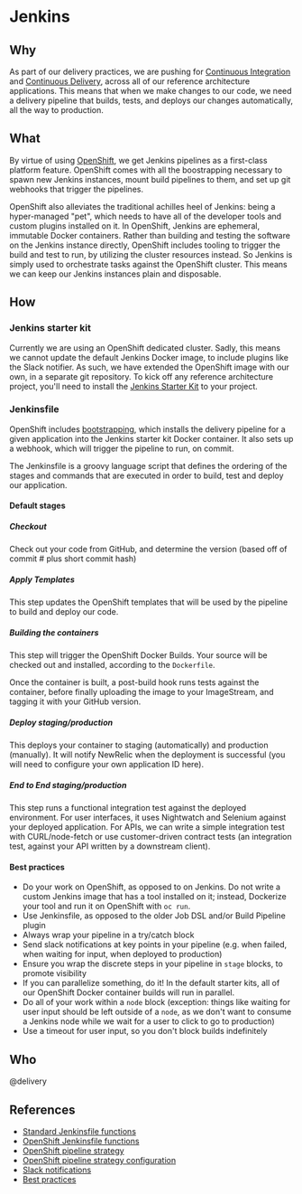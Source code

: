 # Jenkins

## Why

As part of our delivery practices, we are pushing for [Continuous Integration](continuous-integration.md) and [Continuous Delivery](continuous-delivery.md), across all of our reference architecture applications. This means that when we make changes to our code, we need a delivery pipeline that builds, tests, and deploys our changes automatically, all the way to production.

## What

By virtue of using [OpenShift](openshift.md), we get Jenkins pipelines as a first-class platform feature. OpenShift comes with all the boostrapping necessary to spawn new Jenkins instances, mount build pipelines to them, and set up git webhooks that trigger the pipelines.

OpenShift also alleviates the traditional achilles heel of Jenkins: being a hyper-managed "pet", which needs to have all of the developer tools and custom plugins installed on it. In OpenShift, Jenkins are ephemeral, immutable Docker containers. Rather than building and testing the software on the Jenkins instance directly, OpenShift includes tooling to trigger the build and test to run, by utilizing the cluster resources instead. So Jenkins is simply used to orchestrate tasks against the OpenShift cluster. This means we can keep our Jenkins instances plain and disposable.

## How

### Jenkins starter kit

Currently we are using an OpenShift dedicated cluster. Sadly, this means we cannot update the default Jenkins Docker image, to include plugins like the Slack notifier. As such, we have extended the OpenShift image with our own, in a separate git repository. To kick off any reference architecture project, you'll need to install the [Jenkins Starter Kit](https://github.com/telusdigital/openshift-jenkins-starter-kit) to your project.

### Jenkinsfile

OpenShift includes [bootstrapping](https://docs.openshift.com/container-platform/3.5/architecture/core_concepts/builds_and_image_streams.html#pipeline-build), which installs the delivery pipeline for a given application into the Jenkins starter kit Docker container. It also sets up a webhook, which will trigger the pipeline to run, on commit.

The Jenkinsfile is a groovy language script that defines the ordering of the stages and commands that are executed in order to build, test and deploy our application.

#### Default stages

##### Checkout

Check out your code from GitHub, and determine the version (based off of commit # plus short commit hash)

##### Apply Templates

This step updates the OpenShift templates that will be used by the pipeline to build and deploy our code.

##### Building the containers

This step will trigger the OpenShift Docker Builds. Your source will be checked out and installed, according to the `Dockerfile`.

Once the container is built, a post-build hook runs tests against the container, before finally uploading the image to your ImageStream, and tagging it with your GitHub version.

##### Deploy staging/production

This deploys your container to staging (automatically) and production (manually). It will notify NewRelic when the deployment is successful (you will need to configure your own application ID here).

##### End to End staging/production

This step runs a functional integration test against the deployed environment. For user interfaces, it uses Nightwatch and Selenium against your deployed application. For APIs, we can write a simple integration test with CURL/node-fetch or use customer-driven contract tests (an integration test, against your API written by a downstream client).

#### Best practices

- Do your work on OpenShift, as opposed to on Jenkins. Do not write a custom Jenkins image that has a tool installed on it; instead, Dockerize your tool and run it on OpenShift with `oc run`.
- Use Jenkinsfile, as opposed to the older Job DSL and/or Build Pipeline plugin
- Always wrap your pipeline in a try/catch block
- Send slack notifications at key points in your pipeline (e.g. when failed, when waiting for input, when deployed to production)
- Ensure you wrap the discrete steps in your pipeline in `stage` blocks, to promote visibility
- If you can parallelize something, do it! In the default starter kits, all of our OpenShift Docker container builds will run in parallel.
- Do all of your work within a `node` block (exception: things like waiting for user input should be left outside of a `node`, as we don't want to consume a Jenkins node while we wait for a user to click to go to production)
- Use a timeout for user input, so you don't block builds indefinitely

## Who

@delivery

## References

- [Standard Jenkinsfile functions](https://jenkins.io/doc/pipeline/steps/)
- [OpenShift Jenkinsfile functions](https://jenkins.io/doc/pipeline/steps/openshift-pipeline/)
- [OpenShift pipeline strategy](https://docs.openshift.com/container-platform/3.5/architecture/core_concepts/builds_and_image_streams.html#pipeline-build)
- [OpenShift pipeline strategy configuration](https://docs.openshift.com/container-platform/3.5/dev_guide/builds/build_strategies.html#pipeline-strategy-options)
- [Slack notifications](https://jenkins.io/blog/2016/07/18/pipline-notifications/)
- [Best practices](https://www.cloudbees.com/blog/top-10-best-practices-jenkins-pipeline-plugin)

